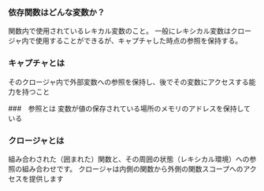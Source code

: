 ### 依存関数はどんな変数か？
関数内で使用されているレキカル変数のこと。
一般にレキシカル変数はクロージャ内で使用することができるが、キャプチャした時点の参照を保持する。

### キャプチャとは
そのクロージャ内で外部変数への参照を保持し、後でその変数にアクセスする能力を持つこと

###　参照とは
変数が値の保存されている場所のメモリのアドレスを保持している

###  クロージャとは
組み合わされた（囲まれた）関数と、その周囲の状態（レキシカル環境）への参照の組み合わせです。
クロージャは内側の関数から外側の関数スコープへのアクセスを提供します
